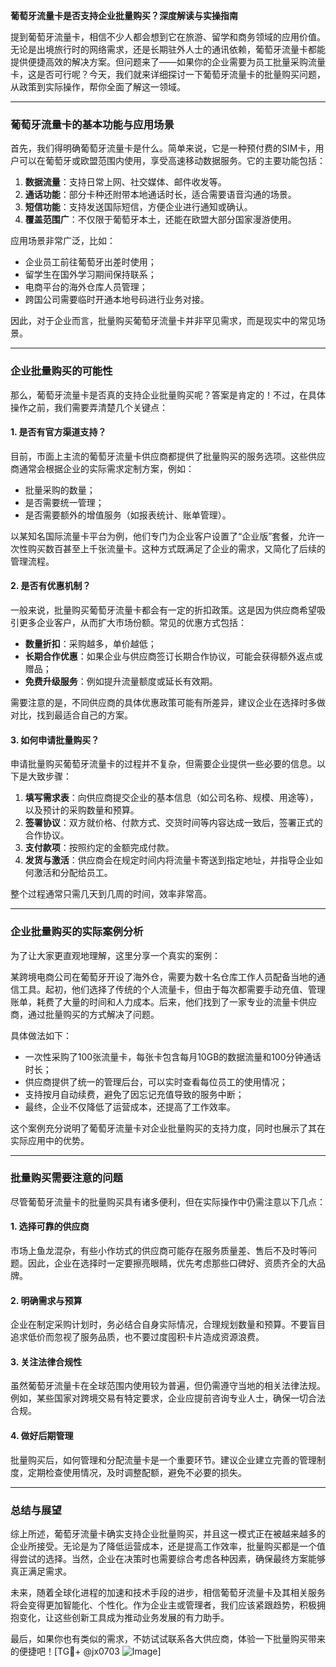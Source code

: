 **葡萄牙流量卡是否支持企业批量购买？深度解读与实操指南**

提到葡萄牙流量卡，相信不少人都会想到它在旅游、留学和商务领域的应用价值。无论是出境旅行时的网络需求，还是长期驻外人士的通讯依赖，葡萄牙流量卡都能提供便捷高效的解决方案。但问题来了——如果你的企业需要为员工批量采购流量卡，这是否可行呢？今天，我们就来详细探讨一下葡萄牙流量卡的批量购买问题，从政策到实际操作，帮你全面了解这一领域。

---

### **葡萄牙流量卡的基本功能与应用场景**

首先，我们得明确葡萄牙流量卡是什么。简单来说，它是一种预付费的SIM卡，用户可以在葡萄牙或欧盟范围内使用，享受高速移动数据服务。它的主要功能包括：

1. **数据流量**：支持日常上网、社交媒体、邮件收发等。
2. **通话功能**：部分卡种还附带本地通话时长，适合需要语音沟通的场景。
3. **短信功能**：支持发送国际短信，方便企业进行通知或确认。
4. **覆盖范围广**：不仅限于葡萄牙本土，还能在欧盟大部分国家漫游使用。

应用场景非常广泛，比如：
- 企业员工前往葡萄牙出差时使用；
- 留学生在国外学习期间保持联系；
- 电商平台的海外仓库人员管理；
- 跨国公司需要临时开通本地号码进行业务对接。

因此，对于企业而言，批量购买葡萄牙流量卡并非罕见需求，而是现实中的常见场景。

---

### **企业批量购买的可能性**

那么，葡萄牙流量卡是否真的支持企业批量购买呢？答案是肯定的！不过，在具体操作之前，我们需要弄清楚几个关键点：

#### **1. 是否有官方渠道支持？**
目前，市面上主流的葡萄牙流量卡供应商都提供了批量购买的服务选项。这些供应商通常会根据企业的实际需求定制方案，例如：
- 批量采购的数量；
- 是否需要统一管理；
- 是否需要额外的增值服务（如报表统计、账单管理）。

以某知名国际流量卡平台为例，他们专门为企业客户设置了“企业版”套餐，允许一次性购买数百甚至上千张流量卡。这种方式既满足了企业的需求，又简化了后续的管理流程。

#### **2. 是否有优惠机制？**
一般来说，批量购买葡萄牙流量卡都会有一定的折扣政策。这是因为供应商希望吸引更多企业客户，从而扩大市场份额。常见的优惠方式包括：
- **数量折扣**：采购越多，单价越低；
- **长期合作优惠**：如果企业与供应商签订长期合作协议，可能会获得额外返点或赠品；
- **免费升级服务**：例如提升流量额度或延长有效期。

需要注意的是，不同供应商的具体优惠政策可能有所差异，建议企业在选择时多做对比，找到最适合自己的方案。

#### **3. 如何申请批量购买？**
申请批量购买葡萄牙流量卡的过程并不复杂，但需要企业提供一些必要的信息。以下是大致步骤：
1. **填写需求表**：向供应商提交企业的基本信息（如公司名称、规模、用途等），以及预计的采购数量和预算。
2. **签署协议**：双方就价格、付款方式、交货时间等内容达成一致后，签署正式的合作协议。
3. **支付款项**：按照约定的金额完成付款。
4. **发货与激活**：供应商会在规定时间内将流量卡寄送到指定地址，并指导企业如何激活和分配给员工。

整个过程通常只需几天到几周的时间，效率非常高。

---

### **企业批量购买的实际案例分析**

为了让大家更直观地理解，这里分享一个真实的案例：

某跨境电商公司在葡萄牙开设了海外仓，需要为数十名仓库工作人员配备当地的通信工具。起初，他们选择了传统的个人流量卡，但由于每次都需要手动充值、管理账单，耗费了大量的时间和人力成本。后来，他们找到了一家专业的流量卡供应商，通过批量购买的方式解决了问题。

具体做法如下：
- 一次性采购了100张流量卡，每张卡包含每月10GB的数据流量和100分钟通话时长；
- 供应商提供了统一的管理后台，可以实时查看每位员工的使用情况；
- 支持按月自动续费，避免了因忘记充值导致的服务中断；
- 最终，企业不仅降低了运营成本，还提高了工作效率。

这个案例充分说明了葡萄牙流量卡对企业批量购买的支持力度，同时也展示了其在实际应用中的优势。

---

### **批量购买需要注意的问题**

尽管葡萄牙流量卡的批量购买具有诸多便利，但在实际操作中仍需注意以下几点：

#### **1. 选择可靠的供应商**
市场上鱼龙混杂，有些小作坊式的供应商可能存在服务质量差、售后不及时等问题。因此，企业在选择时一定要擦亮眼睛，优先考虑那些口碑好、资质齐全的大品牌。

#### **2. 明确需求与预算**
企业在制定采购计划时，务必结合自身实际情况，合理规划数量和预算。不要盲目追求低价而忽视了服务品质，也不要过度囤积卡片造成资源浪费。

#### **3. 关注法律合规性**
虽然葡萄牙流量卡在全球范围内使用较为普遍，但仍需遵守当地的相关法律法规。例如，某些国家对跨境交易有特定要求，企业应提前咨询专业人士，确保一切合法合规。

#### **4. 做好后期管理**
批量购买后，如何管理和分配流量卡是一个重要环节。建议企业建立完善的管理制度，定期检查使用情况，及时调整配额，避免不必要的损失。

---

### **总结与展望**

综上所述，葡萄牙流量卡确实支持企业批量购买，并且这一模式正在被越来越多的企业所接受。无论是为了降低运营成本，还是提高工作效率，批量购买都是一个值得尝试的选择。当然，企业在决策时也需要综合考虑各种因素，确保最终方案能够真正满足需求。

未来，随着全球化进程的加速和技术手段的进步，相信葡萄牙流量卡及其相关服务将会变得更加智能化、个性化。作为企业主或管理者，我们应该紧跟趋势，积极拥抱变化，让这些创新工具成为推动业务发展的有力助手。

最后，如果你也有类似的需求，不妨试试联系各大供应商，体验一下批量购买带来的便捷吧！[TG💪+ @jx0703 ![Image](https://github.com/user-attachments/assets/dbca1d08-cadb-493c-b0ec-ad6f7a83f270)]